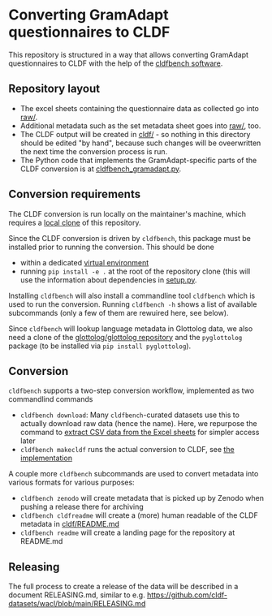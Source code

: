 # Converting GramAdapt questionnaires to CLDF

This repository is structured in a way that allows converting GramAdapt questionnaires to CLDF with the help of
the [cldfbench software](https://github.com/cldf/cldfbench/blob/master/README.md).


## Repository layout

- The excel sheets containing the questionnaire data as collected go into [raw/](raw/).
- Additional metadata such as the set metadata sheet goes into [raw/](raw/), too.
- The CLDF output will be created in [cldf/](cldf/) - so nothing in this directory should be edited "by hand", 
  because such changes will be oveerwritten the next time the conversion process is run.
- The Python code that implements the GramAdapt-specific parts of the CLDF conversion is at [cldfbench_gramadapt.py](cldfbench_gramadapt.py).


## Conversion requirements

The CLDF conversion is run locally on the maintainer's machine, which requires a [local clone](https://docs.github.com/en/repositories/creating-and-managing-repositories/cloning-a-repository)
of this repository.

Since the CLDF conversion is driven by `cldfbench`, this package must be installed prior to running the conversion.
This should be done
- within a dedicated [virtual environment](https://docs.python.org/3/tutorial/venv.html)
- running `pip install -e .` at the root of the repository clone (this will use the information about dependencies in
  [setup.py](https://github.com/cldf-datasets/gramadapt/blob/1616b98dea1727113e5972ec3dba0b9ddfdede7f/setup.py#L14-L21).

Installing `cldfbench` will also install a commandline tool `cldfbench` which is used to run the conversion. Running
`cldfbench -h` shows a list of available subcommands (only a few of them are rewuired here, see below).

Since `cldfbench` will lookup language metadata in Glottolog data, we also need a clone of the [glottolog/glottolog repository](https://github.com/glottolog/glottolog)
and the `pyglottolog` package (to be installed via `pip install pyglottolog`).


## Conversion

`cldfbench` supports a two-step conversion workflow, implemented as two commandlind commands
- `cldfbench download`: Many `cldfbench`-curated datasets use this to actually download raw data (hence the name). Here, we repurpose the command
  to [extract CSV data from the Excel sheets](https://github.com/cldf-datasets/gramadapt/blob/1616b98dea1727113e5972ec3dba0b9ddfdede7f/cldfbench_gramadapt.py#L50-L52) for simpler access later
- `cldfbench makecldf` runs the actual conversion to CLDF, see [the implementation](https://github.com/cldf-datasets/gramadapt/blob/1616b98dea1727113e5972ec3dba0b9ddfdede7f/cldfbench_gramadapt.py#L54-L192)

A couple more `cldfbench` subcommands are used to convert metadata into various formats for various purposes:
- `cldfbench zenodo` will create metadata that is picked up by Zenodo when pushing a release there for archiving
- `cldfbench cldfreadme` will create a (more) human readable of the CLDF metadata in [cldf/README.md](cldf/README.md)
- `cldfbench readme` will create a landing page for the repository at README.md


## Releasing

The full process to create a release of the data will be described in a document RELEASING.md, similar to e.g. https://github.com/cldf-datasets/wacl/blob/main/RELEASING.md
